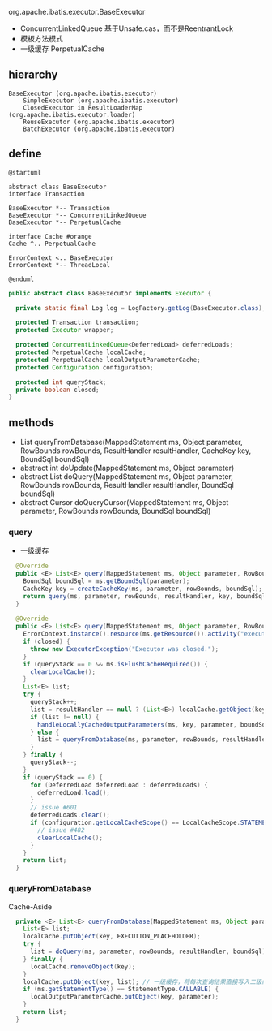 org.apache.ibatis.executor.BaseExecutor

* ConcurrentLinkedQueue 基于Unsafe.cas，而不是ReentrantLock
* 模板方法模式
* 一级缓存 PerpetualCache

## hierarchy
```
BaseExecutor (org.apache.ibatis.executor)
    SimpleExecutor (org.apache.ibatis.executor)
    ClosedExecutor in ResultLoaderMap (org.apache.ibatis.executor.loader)
    ReuseExecutor (org.apache.ibatis.executor)
    BatchExecutor (org.apache.ibatis.executor)
```
## define
```plantuml
@startuml

abstract class BaseExecutor
interface Transaction 

BaseExecutor *-- Transaction
BaseExecutor *-- ConcurrentLinkedQueue
BaseExecutor *-- PerpetualCache

interface Cache #orange
Cache ^.. PerpetualCache

ErrorContext <.. BaseExecutor
ErrorContext *-- ThreadLocal

@enduml
```

```java
public abstract class BaseExecutor implements Executor {

  private static final Log log = LogFactory.getLog(BaseExecutor.class);

  protected Transaction transaction;
  protected Executor wrapper;

  protected ConcurrentLinkedQueue<DeferredLoad> deferredLoads;
  protected PerpetualCache localCache;
  protected PerpetualCache localOutputParameterCache;
  protected Configuration configuration;

  protected int queryStack;
  private boolean closed;
}  
```

## methods
* <E> List<E> queryFromDatabase(MappedStatement ms, Object parameter, RowBounds rowBounds, ResultHandler resultHandler, CacheKey key, BoundSql boundSql)
* abstract int doUpdate(MappedStatement ms, Object parameter)
* abstract <E> List<E> doQuery(MappedStatement ms, Object parameter, RowBounds rowBounds, ResultHandler resultHandler, BoundSql boundSql)
* abstract <E> Cursor<E> doQueryCursor(MappedStatement ms, Object parameter, RowBounds rowBounds, BoundSql boundSql)

### query
- 一级缓存

```java
  @Override
  public <E> List<E> query(MappedStatement ms, Object parameter, RowBounds rowBounds, ResultHandler resultHandler) throws SQLException {
    BoundSql boundSql = ms.getBoundSql(parameter);
    CacheKey key = createCacheKey(ms, parameter, rowBounds, boundSql); // 一级缓存 构造缓存key
    return query(ms, parameter, rowBounds, resultHandler, key, boundSql);
  }
 
  @Override
  public <E> List<E> query(MappedStatement ms, Object parameter, RowBounds rowBounds, ResultHandler resultHandler, CacheKey key, BoundSql boundSql) throws SQLException {
    ErrorContext.instance().resource(ms.getResource()).activity("executing a query").object(ms.getId());
    if (closed) {
      throw new ExecutorException("Executor was closed.");
    }
    if (queryStack == 0 && ms.isFlushCacheRequired()) {
      clearLocalCache();
    }
    List<E> list;
    try {
      queryStack++;
      list = resultHandler == null ? (List<E>) localCache.getObject(key) : null; // PerpetualCache localCache 一级缓存
      if (list != null) {
        handleLocallyCachedOutputParameters(ms, key, parameter, boundSql);
      } else {
        list = queryFromDatabase(ms, parameter, rowBounds, resultHandler, key, boundSql);
      }
    } finally {
      queryStack--;
    }
    if (queryStack == 0) {
      for (DeferredLoad deferredLoad : deferredLoads) {
        deferredLoad.load();
      }
      // issue #601
      deferredLoads.clear();
      if (configuration.getLocalCacheScope() == LocalCacheScope.STATEMENT) {
        // issue #482
        clearLocalCache();
      }
    }
    return list;
  }
```

### queryFromDatabase
Cache-Aside
```java
  private <E> List<E> queryFromDatabase(MappedStatement ms, Object parameter, RowBounds rowBounds, ResultHandler resultHandler, CacheKey key, BoundSql boundSql) throws SQLException {
    List<E> list;
    localCache.putObject(key, EXECUTION_PLACEHOLDER);
    try {
      list = doQuery(ms, parameter, rowBounds, resultHandler, boundSql);
    } finally {
      localCache.removeObject(key);
    }
    localCache.putObject(key, list); // 一级缓存，将每次查询结果直接写入二级缓存。区分二级缓存
    if (ms.getStatementType() == StatementType.CALLABLE) {
      localOutputParameterCache.putObject(key, parameter);
    }
    return list;
  }
```